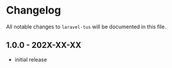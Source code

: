 # Changelog

All notable changes to `laravel-tus` will be documented in this file.

## 1.0.0 - 202X-XX-XX

- initial release
